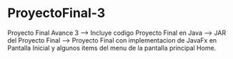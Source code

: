 # ProyectoFinal-3
Proyecto Final Avance 3 -->
Incluye codigo Proyecto Final en Java -->
JAR del Proyecto Final -->
Proyecto Final con implementacion de JavaFx en Pantalla Inicial y algunos items del menu de la pantalla principal Home.
